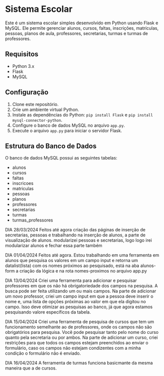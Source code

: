 # Sistema Escolar

Este é um sistema escolar simples desenvolvido em Python usando Flask e MySQL. Ele permite gerenciar alunos, cursos, faltas, inscrições, matrículas, pessoas, planos de aula, professores, secretarias, turmas e turmas de professores.

## Requisitos

- Python 3.x
- Flask
- MySQL

## Configuração

1. Clone este repositório.
2. Crie um ambiente virtual Python.
3. Instale as dependências do Python: `pip install Flask` e `pip install mysql-connector-python`.
4. Configure o banco de dados MySQL no arquivo `app.py`.
5. Execute o arquivo `app.py` para iniciar o servidor Flask.

## Estrutura do Banco de Dados

O banco de dados MySQL possui as seguintes tabelas:

- alunos
- cursos
- faltas
- inscricoes
- matriculas
- pessoas
- planos
- professores
- secretarias
- turmas
- turmas_professores


DIA 28/03/2024
Feitos até agora
criação das páginas de inserção de secretarias, pessoas e trabalhando na inserção de alunos, a parte de visualização de alunos. modularizei pessoas e secretarias, logo logo irei modularizar alunos e fechar essa parte também

DIA 01/04/2024
Feitos até agora. Estou trabalhando em uma ferramenta em alunos que pesquisa os valores em um campo input e retorna um datalist(lista) com os nomes próximos ao pesquisado, está na aba alunos-form a criação da lógica e na rota nomes-proximos no arquivo app.py

DIA 13/04/2024
Criei uma ferramenta para adicionar e pesquisar professores em que os não há obrigatoriedade dos campos na pesquisa.
A busca pode ser feita utilizando um ou mais campos.
Na parte de adicionar um novo professor, criei um campo input em que a pessoa deve inserir o nome e, uma lista de opções próximas ao valor em que ela digitou no campo. Isso deve otimizar as pesquisas ao banco, já que agora estamos pesquisando valore específicos da tabela.

DIA 15/04/2024
Criei uma ferramenta de pesquisa de cursos que tem um funcionamento semelhante ao de professores, onde os campos não são obrigatórios para pesquisa. Você pode pesquisar tanto pelo nome do curso quanto pela secretaria ou por ambos.
Na parte de adicionar um curso, criei restrições para que todos os campos estejam preenchidos ao enviar o formulário, caso os campos não estejam condizentes com a minha condição o formulário não é enviado.

DIA 16/04/2024
A ferramenta de turmas funciona basicmante da mesma maneira que a de cursos.




